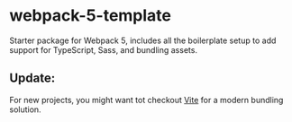 # webpack-5-template
Starter package for Webpack 5, includes all the boilerplate setup to add support for TypeScript, Sass, and bundling assets.

## Update: 
For new projects, you might want tot checkout [Vite](https://vitejs.dev/guide/why.html) for a modern bundling solution.
